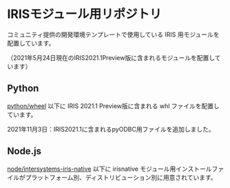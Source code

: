 # IRISモジュール用リポジトリ

コミュニティ提供の開発環境テンプレートで使用している IRIS 用モジュールを配置しています。

（2021年5月24日現在のIRIS2021.1Preview版に含まれるモジュールを配置しています）

## Python
[python/wheel](python/wheel) 以下に IRIS 2021.1 Preview版に含まれる whl ファイルを配置しています。

2021年11月3日：IRIS2021.1に含まれるpyODBC用ファイルを追加しました。

## Node.js
[node/intersystems-iris-native](node/intersystems-iris-native) 以下に irisnative モジュール用インストールファイルがプラットフォーム別、ディストリビューション別に用意されています。



